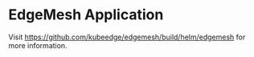 # EdgeMesh Application

Visit https://github.com/kubeedge/edgemesh/build/helm/edgemesh  for more information.